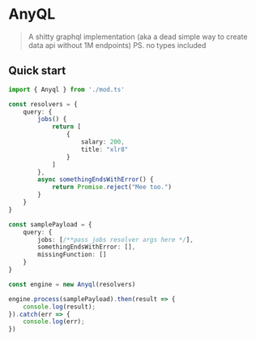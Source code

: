 # AnyQL
> A shitty graphql implementation (aka a dead simple way to create data api without 1M endpoints) PS. no types included

## Quick start
```ts
import { Anyql } from './mod.ts'

const resolvers = {
    query: {
        jobs() {
            return [
                {
                    salary: 200,
                    title: "xlr8"
                }
            ]
        },
        async somethingEndsWithError() {
            return Promise.reject("Mee too.")
        }
    }
}

const samplePayload = {
    query: {
        jobs: [/**pass jobs resolver args here */],
        somethingEndsWithError: [],
        missingFunction: []
    }
}

const engine = new Anyql(resolvers)

engine.process(samplePayload).then(result => {
    console.log(result);
}).catch(err => {
    console.log(err);
})

```

